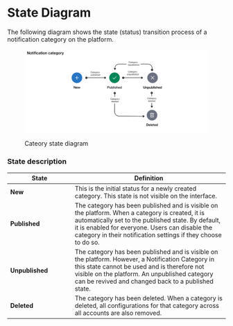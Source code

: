 # State Diagram

The following diagram shows the state (status) transition process of a notification category on the platform.

<figure><img src="../../../../.gitbook/assets/image (1) (1) (1).png" alt=""><figcaption><p>Cateory state diagram</p></figcaption></figure>

### State description

<table><thead><tr><th width="135">State</th><th>Definition</th></tr></thead><tbody><tr><td><strong>New</strong></td><td>This is the initial status for a newly created category. This state is not visible on the interface.</td></tr><tr><td><strong>Published</strong></td><td>The category has been published and is visible on the platform. When a category is created, it is automatically set to the published state. By default, it is enabled for everyone. Users can disable the category in their notification settings if they choose to do so.</td></tr><tr><td><strong>Unpublished</strong></td><td>The category has been published and is visible on the platform. However, a Notification Category in this state cannot be used and is therefore not visible on the platform. An unpublished category can be revived and changed back to a published state.</td></tr><tr><td><strong>Deleted</strong></td><td>The category has been deleted. When a category is deleted, all configurations for that category across all accounts are also removed.</td></tr></tbody></table>
